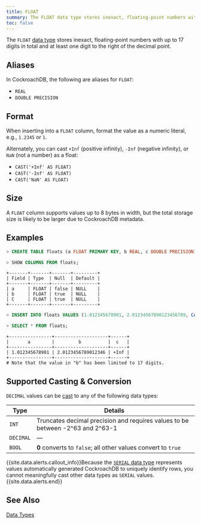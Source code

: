 ```yaml
---
title: FLOAT
summary: The FLOAT data type stores inexact, floating-point numbers with up to 17 digits in total and at least one digit to the right of the decimal point.
toc: false
---
```


The `FLOAT` [data type](data-types.html) stores inexact, floating-point numbers with up to 17 digits in total and at least one digit to the right of the decimal point. 

<div id="toc"></div>

## Aliases

In CockroachDB, the following are aliases for `FLOAT`:

- `REAL` 
- `DOUBLE PRECISION` 

## Format

When inserting into a `FLOAT` column, format the value as a numeric literal, e.g., `1.2345` or `1`.

Alternately, you can cast `+Inf` (positive infinity), `-Inf` (negative infinity), or `NaN` (not a number) as a float:

- `CAST('+Inf' AS FLOAT)`
- `CAST('-Inf' AS FLOAT)`
- `CAST('NaN' AS FLOAT)`

## Size

A `FLOAT` column supports values up to 8 bytes in width, but the total storage size is likely to be larger due to CockroachDB metadata.  

## Examples

~~~ sql
> CREATE TABLE floats (a FLOAT PRIMARY KEY, b REAL, c DOUBLE PRECISION);

> SHOW COLUMNS FROM floats;
~~~
~~~
+-------+-------+-------+---------+
| Field | Type  | Null  | Default |
+-------+-------+-------+---------+
| a     | FLOAT | false | NULL    |
| b     | FLOAT | true  | NULL    |
| C     | FLOAT | true  | NULL    |
+-------+-------+-------+---------+
~~~
~~~ sql
> INSERT INTO floats VALUES (1.012345678901, 2.01234567890123456789, CAST('+Inf' AS FLOAT));

> SELECT * FROM floats;
~~~
~~~ 
+----------------+--------------------+------+
|       a        |         b          |  c   |
+----------------+--------------------+------+
| 1.012345678901 | 2.0123456789012346 | +Inf |
+----------------+--------------------+------+
# Note that the value in "b" has been limited to 17 digits.
~~~

## Supported Casting & Conversion

`DECIMAL` values can be [cast](data-types.html#data-type-conversions--casts) to any of the following data types:

Type | Details
-----|--------
`INT` | Truncates decimal precision and requires values to be between -2^63 and 2^63-1
`DECIMAL` | ––
`BOOL` |  **0** converts to `false`; all other values convert to `true`

{{site.data.alerts.callout_info}}Because the <a href="serial.html"><code>SERIAL</code> data type</a> represents values automatically generated CockroachDB to uniquely identify rows, you cannot meaningfully cast other data types as <code>SERIAL</code> values.{{site.data.alerts.end}}

## See Also

[Data Types](data-types.html)